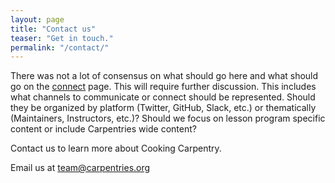 ```yaml
---
layout: page
title: "Contact us"
teaser: "Get in touch."
permalink: "/contact/"
---
```



There was not a lot of consensus on what should go here and what should go on the [connect](/connect) page.  This will require further discussion.  This includes what channels to communicate or connect should be represented. Should they be organized by platform (Twitter, GitHub, Slack, etc.) or thematically (Maintainers, Instructors, etc.)?  Should we focus on lesson program specific content or include Carpentries wide content? 

Contact us to learn more about Cooking Carpentry.

Email us at  [team@carpentries.org](mailto:team@carpentries.org)
